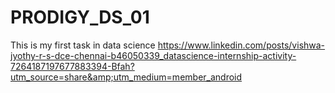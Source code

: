 # PRODIGY_DS_01
This is my first task in data science https://www.linkedin.com/posts/vishwa-jyothy-r-s-dce-chennai-b46050339_datascience-internship-activity-7264187197677883394-Bfah?utm_source=share&amp;utm_medium=member_android
